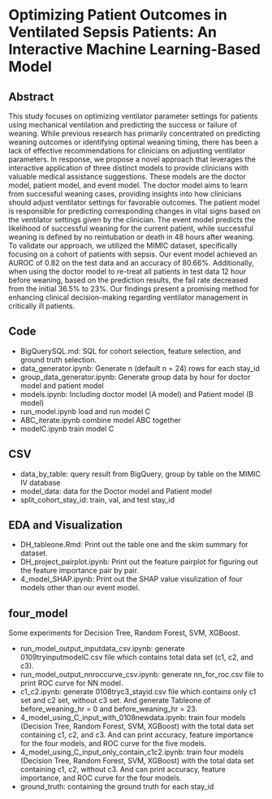 # Optimizing Patient Outcomes in Ventilated Sepsis Patients: An Interactive Machine Learning-Based Model


## Abstract
This study focuses on optimizing ventilator parameter settings for patients using mechanical ventilation and predicting the success or failure of weaning. While previous research has primarily concentrated on predicting weaning outcomes or identifying optimal weaning timing, there has been a lack of effective recommendations for clinicians on adjusting ventilator parameters. In response, we propose a novel approach that leverages the interactive application of three distinct models to provide clinicians with valuable medical assistance suggestions. These models are the doctor model, patient model, and event model. The doctor model aims to learn from successful weaning cases, providing insights into how clinicians should adjust ventilator settings for favorable outcomes. The patient model is responsible for predicting corresponding changes in vital signs based on the ventilator settings given by the clinician. The event model predicts the likelihood of successful weaning for the current patient, while successful weaning is defined by no reintubation or death in 48 hours after weaning. To validate our approach, we utilized the MIMIC dataset, specifically focusing on a cohort of patients with sepsis. Our event model achieved an AUROC of 0.82 on the test data and an accuracy of 80.66\%. Additionally, when using the doctor model to re-treat all patients in test data 12 hour before weaning, based on the prediction results, the fail rate decreased from the initial 36.5\% to 23\%. Our findings present a promising method for enhancing clinical decision-making regarding ventilator management in critically ill patients.

## Code
- BigQuerySQL.md: SQL for cohort selection, feature selection, and ground truth selection.
- data_generator.ipynb: Generate n (default n = 24) rows for each stay_id
- group_data_generator.ipynb: Generate group data by hour for doctor model and patient model
- models.ipynb: Including doctor model (A model) and Patient model (B model)
- run_model.ipynb load and run model C
- ABC_iterate.ipynb combine model ABC together
- modelC.ipynb train model C
## CSV
- data_by_table: query result from BigQuery, group by table on the MIMIC IV database
- model_data: data for the Doctor model and Patient model
- split_cohort_stay_id: train, val, and test stay_id
## EDA and Visualization
- DH_tableone.Rmd: Print out the table one and the skim summary for dataset.
- DH_project_pairplot.ipynb: Print out the feature pairplot for figuring out the feature importance pair by pair.
- 4_model_SHAP.ipynb: Print out the SHAP value visulization of four models other than our event model.
## four_model
Some experiments for Decision Tree, Random Forest, SVM, XGBoost.
 - run_model_output_inputdata_csv.ipynb: generate 0109tryinputmodelC.csv file which contains total data set (c1, c2, and c3). 
 - run_model_output_nnroccurve_csv.ipynb: generate nn_for_roc.csv file to print ROC curve for NN model. 
 - c1_c2.ipynb: generate 0108tryc3_stayid.csv file which contains only c1 set and c2 set, without c3 set. And generate Tableone of before_weaning_hr = 0 and before_weaning_hr = 23. 
 - 4_model_using_C_input_with_0108newdata.ipynb: train four models (Decision Tree, Random Forest, SVM, XGBoost) with the total data set containing c1, c2, and c3. And can print accuracy, feature importance for the four models, and ROC curve for the five models. 
 - 4_model_using_C_input_only_contain_c1c2.ipynb: train four models (Decision Tree, Random Forest, SVM, XGBoost) with the total data set containing c1, c2, without c3. And can print accuracy, feature importance, and ROC curve for the four models. 
 - ground_truth: containing the ground truth for each stay_id

